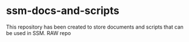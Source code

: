 # ssm-docs-and-scripts
This repository has been created to store documents and scripts that can be used in SSM. RAW repo
